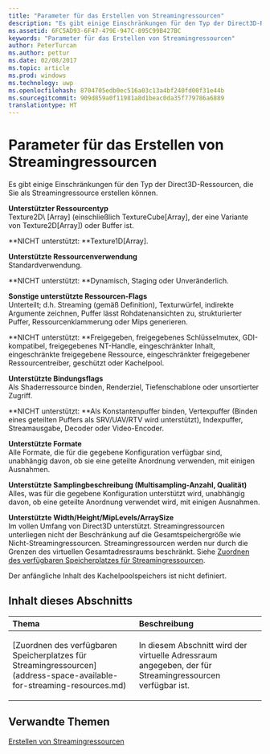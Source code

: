 ```yaml
---
title: "Parameter für das Erstellen von Streamingressourcen"
description: "Es gibt einige Einschränkungen für den Typ der Direct3D-Ressourcen, die Sie als Streamingressource erstellen können."
ms.assetid: 6FC5AD93-6F47-479E-947C-895C99B427BC
keywords: "Parameter für das Erstellen von Streamingressourcen"
author: PeterTurcan
ms.author: pettur
ms.date: 02/08/2017
ms.topic: article
ms.prod: windows
ms.technology: uwp
ms.openlocfilehash: 8704705edb0ec516a03c13a4bf240fd00f31e44b
ms.sourcegitcommit: 909d859a0f11981a8d1beac0da35f779786a6889
translationtype: HT
---
```

# <a name="streaming-resource-creation-parameters"></a>Parameter für das Erstellen von Streamingressourcen


Es gibt einige Einschränkungen für den Typ der Direct3D-Ressourcen, die Sie als Streamingressource erstellen können.

<span id="Supported-Resource-Type"></span><span id="supported-resource-type"></span><span id="SUPPORTED-RESOURCE-TYPE"></span>**Unterstützter Ressourcentyp**  
Texture2D\ [Array\] (einschließlich TextureCube\[Array\], der eine Variante von Texture2D\[Array\]) oder Buffer ist.

**NICHT unterstützt:  **Texture1D\[Array\].

<span id="Supported-Resource-Usage"></span><span id="supported-resource-usage"></span><span id="SUPPORTED-RESOURCE-USAGE"></span>**Unterstützte Ressourcenverwendung**  
Standardverwendung.

**NICHT unterstützt:  **Dynamisch, Staging oder Unveränderlich.

<span id="Supported-Resource-Misc-Flags"></span><span id="supported-resource-misc-flags"></span><span id="SUPPORTED-RESOURCE-MISC-FLAGS"></span>**Sonstige unterstützte Ressourcen-Flags**  
Unterteilt; d.h. Streaming (gemäß Definition), Texturwürfel, indirekte Argumente zeichnen, Puffer lässt Rohdatenansichten zu, strukturierter Puffer, Ressourcenklammerung oder Mips generieren.

**NICHT unterstützt:  **Freigegeben, freigegebenes Schlüsselmutex, GDI-kompatibel, freigegebenes NT-Handle, eingeschränkter Inhalt, eingeschränkte freigegebene Ressource, eingeschränkter freigegebener Ressourcentreiber, geschützt oder Kachelpool.

<span id="Supported-Bind-Flags"></span><span id="supported-bind-flags"></span><span id="SUPPORTED-BIND-FLAGS"></span>**Unterstützte Bindungsflags**  
Als Shaderressource binden, Renderziel, Tiefenschablone oder unsortierter Zugriff.

**NICHT unterstützt:  **Als Konstantenpuffer binden, Vertexpuffer (Binden eines geteilten Puffers als SRV/UAV/RTV wird unterstützt), Indexpuffer, Streamausgabe, Decoder oder Video-Encoder.

<span id="Supported-Formats"></span><span id="supported-formats"></span><span id="SUPPORTED-FORMATS"></span>**Unterstützte Formate**  
Alle Formate, die für die gegebene Konfiguration verfügbar sind, unabhängig davon, ob sie eine geteilte Anordnung verwenden, mit einigen Ausnahmen.

<span id="Supported-Sample-Description--Multisample-count--quality-"></span><span id="supported-sample-description--multisample-count--quality-"></span><span id="SUPPORTED-SAMPLE-DESCRIPTION--MULTISAMPLE-COUNT--QUALITY-"></span>**Unterstützte Samplingbeschreibung (Multisampling-Anzahl, Qualität)**  
Alles, was für die gegebene Konfiguration unterstützt wird, unabhängig davon, ob eine geteilte Anordnung verwendet wird, mit einigen Ausnahmen.

<span id="Supported-Width-Height-MipLevels-ArraySize"></span><span id="supported-width-height-miplevels-arraysize"></span><span id="SUPPORTED-WIDTH-HEIGHT-MIPLEVELS-ARRAYSIZE"></span>**Unterstützte Width/Height/MipLevels/ArraySize**  
Im vollen Umfang von Direct3D unterstützt. Streamingressourcen unterliegen nicht der Beschränkung auf die Gesamtspeichergröße wie Nicht-Streamingressourcen. Streamingressourcen werden nur durch die Grenzen des virtuellen Gesamtadressraums beschränkt. Siehe [Zuordnen des verfügbaren Speicherplatzes für Streamingressourcen](address-space-available-for-streaming-resources.md).

Der anfängliche Inhalt des Kachelpoolspeichers ist nicht definiert.

## <a name="span-idin-this-sectionspanin-this-section"></a><span id="in-this-section"></span>Inhalt dieses Abschnitts


<table>
<colgroup>
<col width="50%" />
<col width="50%" />
</colgroup>
<thead>
<tr class="header">
<th align="left">Thema</th>
<th align="left">Beschreibung</th>
</tr>
</thead>
<tbody>
<tr class="odd">
<td align="left"><p>[Zuordnen des verfügbaren Speicherplatzes für Streamingressourcen](address-space-available-for-streaming-resources.md)</p></td>
<td align="left"><p>In diesem Abschnitt wird der virtuelle Adressraum angegeben, der für Streamingressourcen verfügbar ist.</p></td>
</tr>
</tbody>
</table>

 

## <a name="span-idrelated-topicsspanrelated-topics"></a><span id="related-topics"></span>Verwandte Themen


[Erstellen von Streamingressourcen](creating-streaming-resources.md)

 

 




